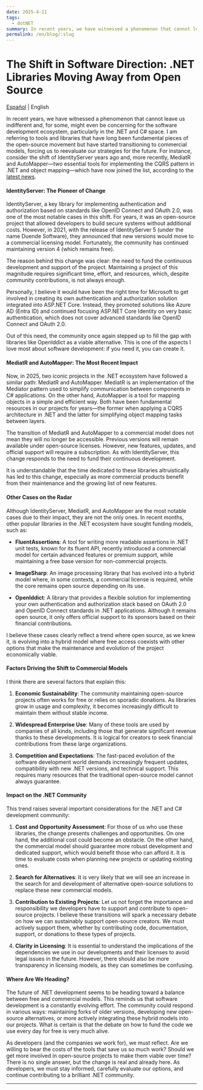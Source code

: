```yaml
---
date: 2025-4-11
tags:
  - dotNET
summary: In recent years, we have witnessed a phenomenon that cannot leave us indifferent and, for some, might even be concerning for the software development ecosystem, particularly in the .NET and C# space...
permalink: /en/blog/:slug
---
```


# The Shift in Software Direction: .NET Libraries Moving Away from Open Source

<social-share class="social-share--header" />

[Español](/blog/cambio-rumbo-software-librerias-dotnet-abandonan-open-source/) | English

In recent years, we have witnessed a phenomenon that cannot leave us indifferent and, for some, might even be concerning for the software development ecosystem, particularly in the .NET and C# space. I am referring to tools and libraries that have long been fundamental pieces of the open-source movement but have started transitioning to commercial models, forcing us to reevaluate our strategies for the future. For instance, consider the shift of IdentityServer years ago and, more recently, MediatR and AutoMapper—two essential tools for implementing the CQRS pattern in .NET and object mapping—which have now joined the list, according to the [latest news](https://github.com/AutoMapper/AutoMapper/discussions/4536).

#### IdentityServer: The Pioneer of Change

IdentityServer, a key library for implementing authentication and authorization based on standards like OpenID Connect and OAuth 2.0, was one of the most notable cases in this shift. For years, it was an open-source project that allowed developers to build secure systems without additional costs. However, in 2021, with the release of IdentityServer 5 (under the name Duende Software), they announced that new versions would move to a commercial licensing model. Fortunately, the community has continued maintaining version 4 (which remains free).

The reason behind this change was clear: the need to fund the continuous development and support of the project. Maintaining a project of this magnitude requires significant time, effort, and resources, which, despite community contributions, is not always enough.

Personally, I believe it would have been the right time for Microsoft to get involved in creating its own authentication and authorization solution integrated into ASP.NET Core. Instead, they promoted solutions like Azure AD (Entra ID) and continued focusing ASP.NET Core Identity on very basic authentication, which does not cover advanced standards like OpenID Connect and OAuth 2.0.

Out of this need, the community once again stepped up to fill the gap with libraries like OpenIddict as a viable alternative. This is one of the aspects I love most about software development: if you need it, you can create it.

#### MediatR and AutoMapper: The Most Recent Impact

Now, in 2025, two iconic projects in the .NET ecosystem have followed a similar path: MediatR and AutoMapper. MediatR is an implementation of the Mediator pattern used to simplify communication between components in C# applications. On the other hand, AutoMapper is a tool for mapping objects in a simple and efficient way. Both have been fundamental resources in our projects for years—the former when applying a CQRS architecture in .NET and the latter for simplifying object mapping tasks between layers.

The transition of MediatR and AutoMapper to a commercial model does not mean they will no longer be accessible. Previous versions will remain available under open-source licenses. However, new features, updates, and official support will require a subscription. As with IdentityServer, this change responds to the need to fund their continuous development.

It is understandable that the time dedicated to these libraries altruistically has led to this change, especially as more commercial products benefit from their maintenance and the growing list of new features.

#### Other Cases on the Radar

Although IdentityServer, MediatR, and AutoMapper are the most notable cases due to their impact, they are not the only ones. In recent months, other popular libraries in the .NET ecosystem have sought funding models, such as:

- **FluentAssertions**: A tool for writing more readable assertions in .NET unit tests, known for its fluent API, recently introduced a commercial model for certain advanced features or premium support, while maintaining a free base version for non-commercial projects.

- **ImageSharp**: An image processing library that has evolved into a hybrid model where, in some contexts, a commercial license is required, while the core remains open source depending on its use.

- **OpenIddict**: A library that provides a flexible solution for implementing your own authentication and authorization stack based on OAuth 2.0 and OpenID Connect standards in .NET applications. Although it remains open source, it only offers official support to its sponsors based on their financial contributions.

I believe these cases clearly reflect a trend where open source, as we knew it, is evolving into a hybrid model where free access coexists with other options that make the maintenance and evolution of the project economically viable.

#### Factors Driving the Shift to Commercial Models

I think there are several factors that explain this:

1. **Economic Sustainability**: The community maintaining open-source projects often works for free or relies on sporadic donations. As libraries grow in usage and complexity, it becomes increasingly difficult to maintain them without stable income.

2. **Widespread Enterprise Use**: Many of these tools are used by companies of all kinds, including those that generate significant revenue thanks to these developments. It is logical for creators to seek financial contributions from these large organizations.

3. **Competition and Expectations**: The fast-paced evolution of the software development world demands increasingly frequent updates, compatibility with new .NET versions, and technical support. This requires many resources that the traditional open-source model cannot always guarantee.

#### Impact on the .NET Community

This trend raises several important considerations for the .NET and C# development community:

1. **Cost and Opportunity Assessment**: For those of us who use these libraries, the change presents challenges and opportunities. On one hand, the additional cost could become an obstacle. On the other hand, the commercial model should guarantee more robust development and dedicated support, which would benefit those who can afford it. It is time to evaluate costs when planning new projects or updating existing ones.

2. **Search for Alternatives**: It is very likely that we will see an increase in the search for and development of alternative open-source solutions to replace these new commercial models.

3. **Contribution to Existing Projects**: Let us not forget the importance and responsibility we developers have to support and contribute to open-source projects. I believe these transitions will spark a necessary debate on how we can sustainably support open-source creators. We must actively support them, whether by contributing code, documentation, support, or donations to these types of projects.

4. **Clarity in Licensing**: It is essential to understand the implications of the dependencies we use in our developments and their licenses to avoid legal issues in the future. However, there should also be more transparency in licensing models, as they can sometimes be confusing.

#### Where Are We Heading?

The future of .NET development seems to be heading toward a balance between free and commercial models. This reminds us that software development is a constantly evolving effort. The community could respond in various ways: maintaining forks of older versions, developing new open-source alternatives, or more actively integrating these hybrid models into our projects. What is certain is that the debate on how to fund the code we use every day for free is very much alive.

As developers (and the companies we work for), we must reflect. Are we willing to bear the costs of the tools that save us so much work? Should we get more involved in open-source projects to make them viable over time? There is no single answer, but the change is real and already here. As developers, we must stay informed, carefully evaluate our options, and continue contributing to a brilliant .NET community.

---
<social-share class="social-share--footer" />
